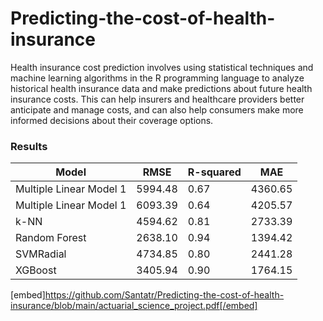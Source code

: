 # Predicting-the-cost-of-health-insurance

Health insurance cost prediction involves using statistical techniques and machine learning algorithms in the R programming language to analyze historical health insurance data and make predictions about future health insurance costs. This can help insurers and healthcare providers better anticipate and manage costs, and can also help consumers make more informed decisions about their coverage options.

### Results

<table>
  <thead>
    <tr>
      <th>Model</th>
      <th>RMSE</th>
      <th>R-squared</th>
      <th>MAE</th>
    </tr>
   </thead>
   <tbody>
     <tr>
       <td>Multiple Linear Model 1</td>
       <td>5994.48</td>
       <td>0.67</td>
       <td>4360.65</td>
     </tr>
     <tr>
       <td>Multiple Linear Model 1</td>
       <td>6093.39</td>
       <td>0.64</td>
       <td>4205.57</td>
     </tr>
     <tr>
       <td>k-NN</td>
       <td>4594.62</td>
       <td>0.81</td>
       <td>2733.39</td>
     </tr>
     <tr>
       <td>Random Forest</td>
       <td>2638.10</td>
       <td>0.94</td>
       <td>1394.42</td>
     </tr>
     <tr>
       <td>SVMRadial</td>
       <td>4734.85</td>
       <td>0.80</td>
       <td>2441.28</td>
     </tr>
     <tr>
       <td>XGBoost</td>
       <td>3405.94</td>
       <td>0.90</td>
       <td>1764.15</td>
     </tr>
     <tr>
     </tr>
  </tbody>
</table>


[embed]https://github.com/Santatr/Predicting-the-cost-of-health-insurance/blob/main/actuarial_science_project.pdf[/embed]
